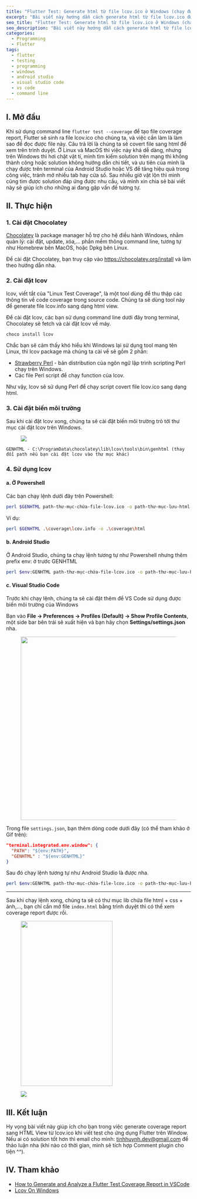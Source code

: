 ```yaml
---
title: "Flutter Test: Generate html từ file lcov.ico ở Windows (chạy được trên Android Studio/VS Code terminal)"
excerpt: "Bài viết này hướng dẫn cách generate html từ file lcov.ico được sinh ra từ flutter test --coverage. Có thể chạy được trên terminal của Android Studio và VS code"
seo_title: "Flutter Test: Generate html từ file lcov.ico ở Windows (chạy được trên Android Studio/VS Code terminal)"
seo_description: "Bài viết này hướng dẫn cách generate html từ file lcov.ico được sinh ra từ flutter test --coverage. Có thể chạy được trên terminal của Android Studio và VS code"
categories:
  - Programming
  - Flutter
tags:
  - flutter
  - testing
  - programming
  - windows
  - android studio
  - visual studio code
  - vs code
  - command line
---
```


## I. Mở đầu

Khi sử dụng command line `flutter test --coverage` để tạo file coverage report, Flutter sẽ sinh ra file lcov.ico cho chúng ta, và việc cần làm là làm sao để đọc được file này. Câu trả lời là chúng ta sẽ covert file sang html để xem trên trình duyệt. Ở Linux và MacOS thì việc này khá dễ dàng, nhưng trên Windows thì hơi chật vật tí, mình tìm kiếm solution trên mạng thì không thành công hoặc solution không hướng dẫn chi tiết, và ưu tiên của mình là chạy được trên terminal của Android Studio hoặc VS để tăng hiệu quả trong công việc, tránh mở nhiều tab hay cửa số.
Sau nhiều giờ vật lộn thì mình cũng tìm được solution đáp ứng được nhu cầu, và mình xin chia sẻ bài viết này  sẽ giúp ích cho những ai đang gặp vấn đề tương tự.

## II. Thực hiện

### 1. Cài đặt Chocolatey

[Chocolatey](https://chocolatey.org/) là package manager hỗ trợ cho hệ điều hành Windows, nhằm quản lý: cài đặt, update, xóa,... phần mềm thông command line, tương tự như Homebrew bên MacOS, hoặc Dpkg bên Linux.

Để cài đặt Chocolatey, bạn truy cập vào https://chocolatey.org/install và làm theo hướng dẫn nha.

### 2. Cài đặt lcov

lcov, viết tắt của "Linux Test Coverage", là một tool dùng để thu thập các thông tin về code coverage trong source code. Chúng ta sẽ dùng tool này để generate file lcov.info sang dạng html view.

Để cài đặt lcov, các bạn sử dụng command line dưới đây trong terminal, Chocolatey sẽ fetch và cài đặt lcov về máy.

```bash
choco install lcov
```

Chắc bạn sẽ cảm thấy khó hiểu khi Windows lại sử dụng tool mang tên Linux, thì lcov package mà chúng ta cài về sẽ gồm 2 phần:

- [Strawberry Perl](https://strawberryperl.com/) - bản distribution của ngôn ngữ lập trình scripting Perl chạy trên Windows.
- Các file Perl script để chạy function của lcov.

Như vậy, lcov sẽ sử dụng Perl để chạy script covert file lcov.ico sang dạng html.

### 3. Cài đặt biến môi trường

Sau khi cài đặt lcov xong, chúng ta sẽ cài đặt biến môi trường trỏ tới thư mục cài đặt lcov trên Windows.

<figure>
  <img src="{{ site.url }}{{ site.baseurl }}\assets\images\2023-10-12-flutter-test-coverage-windows_1.png">
</figure>

```
GENHTML - C:\ProgramData\chocolatey\lib\lcov\tools\bin\genhtml (thay đổi path nếu bạn cài đặt lcov vào thư mục khác)
```

### 4. Sử dụng lcov
#### a. Ở Powershell 

Các bạn chạy lệnh dưới đây trên Powershell:

```bash
perl $GENHTML path-thư-mục-chứa-file-lcov.ico -o path-thư-mục-lưu-html
```

Ví dụ:
```bash
perl $GENHTML .\coverage\lcov.info -o .\coverage\html
```

#### b. Android Studio
Ở Android Studio, chúng ta chạy lệnh tương tự như Powershell nhưng thêm prefix env: ở trước GENHTML

```bash
perl $env:GENHTML path-thư-mục-chứa-file-lcov.ico -o path-thư-mục-lưu-html
```

#### c. Visual Studio Code

Trước khi chạy lệnh, chúng ta sẽ cài đặt thêm để VS Code sử dụng được biến môi trường của Windows

Bạn vào **File -> Preferences -> Profiles (Default) -> Show Profile Contents**, một side bar bên trái sẽ xuất hiện và bạn hãy chọn **Settings/settings.json** nha.

<figure>
  <img src="{{ site.url }}{{ site.baseurl }}\assets\gifs\2023-10-12-flutter-test-coverage-windows.gif" style="width:600px;height:500px;">
</figure>

Trong file `settings.json`, bạn thêm dòng code dưới đây (có thể tham khảo ở Gif trên):
```json
"terminal.integrated.env.window": {
  "PATH": "${env:PATH}",
  "GENHTML" : "${env:GENHTML}"
}

```

Sau đó chạy lệnh tương tự như Android Studio là được nha.
```bash
perl $env:GENHTML path-thư-mục-chứa-file-lcov.ico -o path-thư-mục-lưu-html
```

-------------------------------------

Sau khi chạy lệnh xong, chúng ta sẽ có thư mục lib chứa file html + css + ảnh,..., bạn chỉ cần mở file `index.html` bằng trình duyệt thì có thể xem coverage report được rồi.

<figure>
  <img src="{{ site.url }}{{ site.baseurl }}\assets\images\2023-10-12-flutter-test-coverage-windows_2.png" style="width:250px;height:450px;">
</figure>

<figure>
  <img src="{{ site.url }}{{ site.baseurl }}\assets\images\2023-10-12-flutter-test-coverage-windows_3.png">
</figure>

## III. Kết luận

Hy vọng bài viết này giúp ích cho bạn trong việc generate coverage report sang HTML View từ lcov.ico khi viết test cho ứng dụng Flutter trên Window. Nếu ai có solution tốt hơn thì email cho mình: tinhhuynh.dev@gmail.com để thảo luận nha (khi nào có thời gian, mình sẽ tích hợp Comment plugin cho tiện ^^).

## IV. Tham khảo

- [How to Generate and Analyze a Flutter Test Coverage Report in VSCode](https://codewithandrea.com/articles/flutter-test-coverage/)
- [Lcov On Windows](https://fredgrott.medium.com/lcov-on-windows-7c58dda07080)
